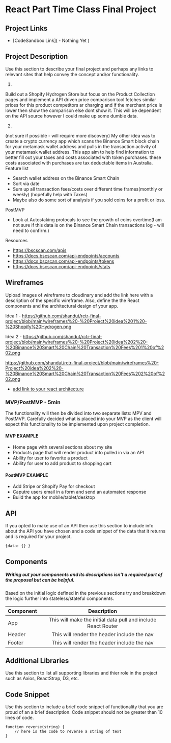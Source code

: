 # React Part Time Class Final Project

## Project Links

- [CodeSandbox Link]( - Nothing Yet )

## Project Description

Use this section to describe your final project and perhaps any links to relevant sites that help convey the concept and\or functionality.

1.
Build out a Shopify Hydrogen Store but focus on the Product Collection pages and implement a API driven price comparison tool fetches similar prices for this product competitors ar charging and if the merchant price is lower then show the comparison else dont show it. 
This will be dependent on the API source however I could make up some dumbie data. 


2. 
(not sure if possible - will require more discovery) My other idea was to create a crypto currency app which scans the Binance Smart block chain for your metamask wallet address and pulls in the transaction activity of your metamask wallet address.
This app aim to help find information to better fill out your taxes and costs associated with token purchases. these costs associated with purchases are tax deductable items in Australia.  
Feature list
 - Search wallet address on the Binance Smart Chain 
 - Sort via date
 - Sum up all transaction fees/costs over different time frames(monthly or weekly) (hopefully help with Taxes)
 - Maybe also do some sort of analysis if you sold coins for a profit or loss. 

PostMVP
 - Look at Autostaking protocals to see the growth of coins overtime(I am not sure if this data is on the Binance Smart Chain transactions log - will need to confirm.)
 
 Resources 
 - https://bscscan.com/apis 
 - https://docs.bscscan.com/api-endpoints/accounts
 - https://docs.bscscan.com/api-endpoints/tokens
 - https://docs.bscscan.com/api-endpoints/stats


## Wireframes

Upload images of wireframe to cloudinary and add the link here with a description of the specific wireframe. Also, define the the React components and the architectural design of your app.

Idea 1 - https://github.com/shandut/rctr-final-project/blob/main/wireframes%20-%20Project%20idea%201%20-%20Shopify%20Hydrogen.png

Idea 2 -  https://github.com/shandut/rctr-final-project/blob/main/wireframes%20-%20Project%20idea%202%20-%20Binance%20Smart%20Chain%20Transaction%20Fees%201%20of%202.png

https://github.com/shandut/rctr-final-project/blob/main/wireframes%20-Project%20idea%202%20-%20Binance%20Smart%20Chain%20Transaction%20Fees%202%20of%202.png

- [add link to your react architecture]()


### MVP/PostMVP - 5min

The functionality will then be divided into two separate lists: MPV and PostMVP.  Carefully decided what is placed into your MVP as the client will expect this functionality to be implemented upon project completion.  

#### MVP EXAMPLE
- Home page with several sections about my site
- Products page that will render product info pulled in via an API  
- Ability for user to favorite a product
- Ability for user to add product to shopping cart

#### PostMVP EXAMPLE

- Add Stripe or Shopify Pay for checkout
- Caputre users email in a form and send an automated response
- Build the app for mobile/tablet/desktop

## API

If you opted to make use of an API then use this section to include info about the API you have chosen and a code snippet of the data that it returns and is required for your project. 


```
{data: {} }
```

## Components
##### Writing out your components and its descriptions isn't a required part of the proposal but can be helpful.

Based on the initial logic defined in the previous sections try and breakdown the logic further into stateless/stateful components. 

| Component | Description | 
| --- | :---: |  
| App | This will make the initial data pull and include React Router| 
| Header | This will render the header include the nav | 
| Footer | This will render the header include the nav | 


## Additional Libraries
 Use this section to list all supporting libraries and thier role in the project such as Axios, ReactStrap, D3, etc. 

## Code Snippet

Use this section to include a brief code snippet of functionality that you are proud of an a brief description.  Code snippet should not be greater than 10 lines of code. 

```
function reverse(string) {
	// here is the code to reverse a string of text
}
```
